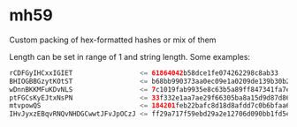 mh59
====

Custom packing of hex-formatted hashes or mix of them


Length can be set in range of 1 and string length.
Some examples:
```php
rCDFGyIHCxxIGIET                 <= 61864042b58dce1fe074262298c8ab33
BHIOGBBGzytKOtST                 <= b68bb990373aa0ec09e1a0209de139b30b202219
wDnnBKKMFuKDvNLS                 <= 7c1019fab9935e8c63b5a89ff847341fa7e4aaff44b56f13d631ee974ca454d5441d0b19
ptFGCsKyEJtxNsPN                 <= 33f332e1aa7ae29f66305ba8a15d9d87d86cdac05ea962ff5e0903f82d443ce71ce86c91
mtvpowQS                         <= 184201feb22bafc8d18d8afdd7c0b6bfaa64efaff953418a60b3dc740603916428ce39d3
IHvJyxzEBqvRNQvNHDGCwwtJFvJpOCzJ <= ff29a717f59ebd29a2e12706d090bb1fd5e07983fe7aeff022c330a29fc4852d1e7d4463
```
